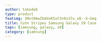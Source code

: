 ```yaml
---
author: tokodab
type: product
featimg: 1Mxt0AwZb6XnK5ot3n9iS7u_xB--X-Gmq
title: Cute Stripes Samsung Galaxy S9 Case
tags: [samsung, galaxy, s9]
category: [samsung]
---
```

